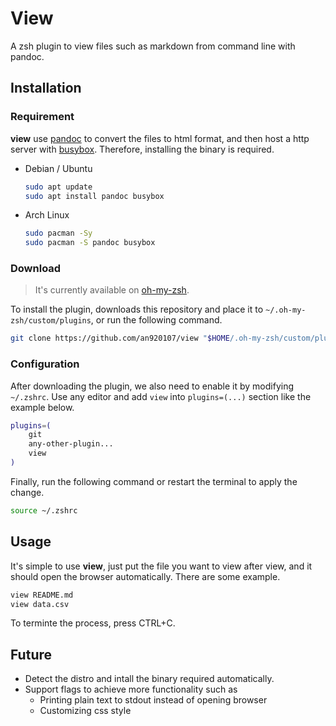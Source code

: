 # View

A zsh plugin to view files such as markdown from command line with pandoc.

## Installation

### Requirement

**view** use [pandoc](https://github.com/jgm/pandoc) to convert the files to html format, and then host a http server with [busybox](https://github.com/mirror/busybox). Therefore, installing the binary is required.

- Debian / Ubuntu
  ```bash
  sudo apt update
  sudo apt install pandoc busybox
  ```

- Arch Linux
  ```bash
  sudo pacman -Sy
  sudo pacman -S pandoc busybox
  ```
### Download

> It's currently available on [oh-my-zsh](https://github.com/ohmyzsh/ohmyzsh).

To install the plugin, downloads this repository and place it to `~/.oh-my-zsh/custom/plugins`, or run the following command.

```bash
git clone https://github.com/an920107/view "$HOME/.oh-my-zsh/custom/plugins/view"
```

### Configuration

After downloading the plugin, we also need to enable it by modifying `~/.zshrc`. Use any editor and add `view` into `plugins=(...)` section like the example below.

```zsh
plugins=(
    git
    any-other-plugin...
    view
)
```

Finally, run the following command or restart the terminal to apply the change.

```bash
source ~/.zshrc
```

## Usage

It's simple to use **view**, just put the file you want to view after view, and it should open the browser automatically. There are some example.

```bash
view README.md
view data.csv
```

To terminte the process, press CTRL+C.

## Future

- Detect the distro and intall the binary required automatically.
- Support flags to achieve more functionality such as
  - Printing plain text to stdout instead of opening browser
  - Customizing css style

